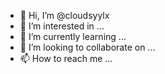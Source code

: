 - 👋 Hi, I’m @cloudsyylx
- 👀 I’m interested in ...
- 🌱 I’m currently learning ...
- 💞️ I’m looking to collaborate on ...
- 📫 How to reach me ...

<!---
cloudsyylx/cloudsyylx is a ✨ special ✨ repository because its `README.md` (this file) appears on your GitHub profile.
You can click the Preview link to take a look at your changes.
--->
